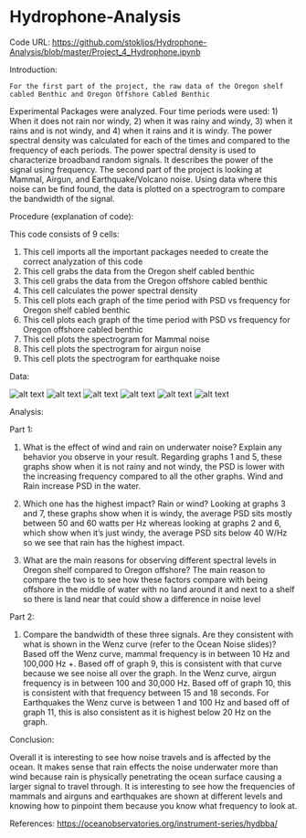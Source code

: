 # Hydrophone-Analysis

Code URL: https://github.com/stokljos/Hydrophone-Analysis/blob/master/Project_4_Hydrophone.ipynb

Introduction:

	For the first part of the project, the raw data of the Oregon shelf cabled Benthic and Oregon Offshore Cabled Benthic 
  Experimental Packages were analyzed. Four time periods were used: 1) When it does not rain nor windy, 2) when it was rainy and windy, 
  3) when it rains and is not windy, and 4) when it rains and it is windy. The power spectral density was calculated for each of the 
  times and compared to the frequency of each periods. The power spectral density is used to characterize broadband random signals. 
  It describes the power of the signal using frequency.
	The second part of the project is looking at Mammal, Airgun, and Earthquake/Volcano noise. Using data where this noise can be find 
  found, the data is plotted on a spectrogram to compare the bandwidth of the signal.
  
Procedure (explanation of code):

This code consists of 9 cells:
1. This cell imports all the important packages needed to create the correct analyzation of this code
2. This cell grabs the data from the Oregon shelf cabled benthic
3. This cell grabs the data from the Oregon offshore cabled benthic
4. This cell calculates the power spectral density 
5. This cell plots each graph of the time period with PSD vs frequency for Oregon shelf cabled benthic
6. This cell plots each graph of the time period with PSD vs frequency for Oregon offshore cabled benthic
7. This cell plots the spectrogram for Mammal noise
8. This cell plots the spectrogram for airgun noise
9. This cell plots the spectrogram for earthquake noise

Data:

![alt text](https://github.com/stokljos/Hydrophone-Analysis/blob/master/2.JPG)
![alt text](https://github.com/stokljos/Hydrophone-Analysis/blob/master/3.JPG)
![alt text](https://github.com/stokljos/Hydrophone-Analysis/blob/master/4.JPG)
![alt text](https://github.com/stokljos/Hydrophone-Analysis/blob/master/5.JPG)
![alt text](https://github.com/stokljos/Hydrophone-Analysis/blob/master/6.JPG)
![alt text](https://github.com/stokljos/Hydrophone-Analysis/blob/master/324.JPG)

Analysis:

Part 1:
1.	What is the effect of wind and rain on underwater noise? Explain any behavior you observe in your result. 
Regarding graphs 1 and 5, these graphs show when it is not rainy and not windy, the PSD is lower with the increasing 
frequency compared to all the other graphs. Wind and Rain increase PSD in the water.

2.	Which one has the highest impact? Rain or wind? 
Looking at graphs 3 and 7, these graphs show when it is windy, the average PSD sits mostly between 50 and 60 watts per
Hz whereas looking at graphs 2 and 6, which show when it’s just windy, the average PSD sits below 40 W/Hz so we see that rain 
has the highest impact.

3.	What are the main reasons for observing different spectral levels in Oregon shelf compared to Oregon offshore? 
The main reason to compare the two is to see how these factors compare with being offshore in the middle of water with no 
land around it and next to a shelf so there is land near that could show a difference in noise level


Part 2:
1.	Compare the bandwidth of these three signals. Are they consistent with what is shown in the Wenz curve 
(refer to the Ocean Noise slides)? 
Based off the Wenz curve, mammal frequency is in between 10 Hz and 100,000 Hz +. Based off of graph 9, this is 
consistent with that curve because we see noise all over the graph. 
In the Wenz curve, airgun frequency is in between 100 and 30,000 Hz. Based off of graph 10, this is consistent with 
that frequency between 15 and 18 seconds.
For Earthquakes the Wenz curve is between 1 and 100 Hz and based off of graph 11, this is also consistent as it is 
highest below 20 Hz on the graph.

Conclusion:

  Overall it is interesting to see how noise travels and is affected by the ocean. It makes sense that rain effects 
  the noise underwater more than wind because rain is physically penetrating the ocean surface causing a larger signal 
  to travel through. It is interesting to see how the frequencies of mammals and airguns and earthquakes are shown at 
  different levels and knowing how to pinpoint them because you know what frequency to look at.
  
References:
https://oceanobservatories.org/instrument-series/hydbba/

